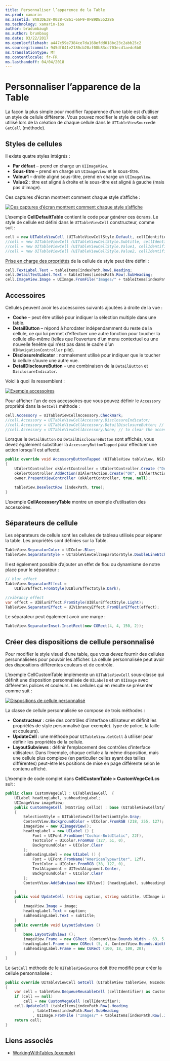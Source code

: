 ```yaml
---
title: Personnaliser l’apparence de la Table
ms.prod: xamarin
ms.assetid: 8A83DE38-0028-CB61-66F9-0FB9DE552286
ms.technology: xamarin-ios
author: bradumbaugh
ms.author: brumbaug
ms.date: 03/22/2017
ms.openlocfilehash: a447c59e7384ce7da168efdd018bc23c2abb25c2
ms.sourcegitcommit: 945df041e2180cb20af08b83cc703ecd1aedc6b0
ms.translationtype: MT
ms.contentlocale: fr-FR
ms.lasthandoff: 04/04/2018
---
```

# <a name="customizing-a-tables-appearance"></a>Personnaliser l’apparence de la Table

La façon la plus simple pour modifier l’apparence d’une table est d’utiliser un style de cellule différente. Vous pouvez modifier le style de cellule est utilisé lors de la création de chaque cellule dans le `UITableViewSource`de `GetCell` (méthode).

## <a name="cell-styles"></a>Styles de cellules

Il existe quatre styles intégrés :

-  **Par défaut** – prend en charge un `UIImageView`.
-  **Sous-titre** – prend en charge un `UIImageView` et le sous-titre.
-  **Valeur1** – droite aligné sous-titre, prend en charge un `UIImageView`.
-  **Value2** : titre est aligné à droite et le sous-titre est aligné à gauche (mais pas d’image).


Ces captures d’écran montrent comment chaque style s’affiche :

 [![](customizing-table-appearance-images/image7.png "Ces captures d’écran montrent comment chaque style s’affiche")](customizing-table-appearance-images/image7.png#lightbox)

L’exemple **CellDefaultTable** contient le code pour générer ces écrans. Le style de cellule est défini dans le `UITableViewCell` constructeur, comme suit :

```csharp
cell = new UITableViewCell (UITableViewCellStyle.Default, cellIdentifier);
//cell = new UITableViewCell (UITableViewCellStyle.Subtitle, cellIdentifier);
//cell = new UITableViewCell (UITableViewCellStyle.Value1, cellIdentifier);
//cell = new UITableViewCell (UITableViewCellStyle.Value2, cellIdentifier);
```

[Prise en charge des propriétés](http://developer.xamarin.com/api/type/UIKit.UITableViewCell/) de la cellule de style peut être défini :

```csharp
cell.TextLabel.Text = tableItems[indexPath.Row].Heading;
cell.DetailTextLabel.Text = tableItems[indexPath.Row].SubHeading;
cell.ImageView.Image = UIImage.FromFile("Images/" + tableItems[indexPath.Row].ImageName); // don't use for Value2
```

## <a name="accessories"></a>Accessoires

Cellules peuvent avoir les accessoires suivants ajoutées à droite de la vue :

-   **Coche** – peut être utilisé pour indiquer la sélection multiple dans une table.
-   **DetailButton** – répond à horodater indépendamment du reste de la cellule, ce qui lui permet d’effectuer une autre fonction pour toucher la cellule elle-même (telles que l’ouverture d’un menu contextuel ou une nouvelle fenêtre qui n’est pas dans le cadre d’un `UINavigationController` pile).
-   **DisclosureIndicator** : normalement utilisé pour indiquer que le toucher la cellule s’ouvre une autre vue.
-   **DetailDisclosureButton** – une combinaison de la `DetailButton` et `DisclosureIndicator`.


Voici à quoi ils ressemblent :

 [![](customizing-table-appearance-images/image8.png "Exemple accessoires")](customizing-table-appearance-images/image8.png#lightbox)

Pour afficher l’un de ces accessoires que vous pouvez définir le `Accessory` propriété dans la `GetCell` méthode :

```csharp
cell.Accessory = UITableViewCellAccessory.Checkmark;
//cell.Accessory = UITableViewCellAccessory.DisclosureIndicator;
//cell.Accessory = UITableViewCellAccessory.DetailDisclosureButton; // implement AccessoryButtonTapped
//cell.Accessory = UITableViewCellAccessory.None; // to clear the accessory
```

Lorsque le `DetailButton` ou `DetailDisclosureButton` sont affichés, vous devez également substituer la `AccessoryButtonTapped` pour effectuer une action lorsqu’il est affecté.

```csharp
public override void AccessoryButtonTapped (UITableView tableView, NSIndexPath indexPath)
{
    UIAlertController okAlertController = UIAlertController.Create ("DetailDisclosureButton Touched", tableItems[indexPath.Row].Heading, UIAlertControllerStyle.Alert);
    okAlertController.AddAction(UIAlertAction.Create("OK", UIAlertActionStyle.Default, null));
    owner.PresentViewController (okAlertController, true, null);

    tableView.DeselectRow (indexPath, true);
}
```

L’exemple **CellAccessoryTable** montre un exemple d’utilisation des accessoires.

## <a name="cell-separators"></a>Séparateurs de cellule

Les séparateurs de cellule sont les cellules de tableau utilisés pour séparer la table. Les propriétés sont définies sur la Table.

```csharp
TableView.SeparatorColor = UIColor.Blue;
TableView.SeparatorStyle = UITableViewCellSeparatorStyle.DoubleLineEtched;
```

Il est également possible d’ajouter un effet de flou ou dynamisme de notre place pour le séparateur :

```csharp
// blur effect
TableView.SeparatorEffect =
    UIBlurEffect.FromStyle(UIBlurEffectStyle.Dark);

//vibrancy effect
var effect = UIBlurEffect.FromStyle(UIBlurEffectStyle.Light);
TableView.SeparatorEffect = UIVibrancyEffect.FromBlurEffect(effect);
```

Le séparateur peut également avoir une marge :

```csharp
TableView.SeparatorInset.InsetRect(new CGRect(4, 4, 150, 2));
```

## <a name="creating-custom-cell-layouts"></a>Créer des dispositions de cellule personnalisé

Pour modifier le style visuel d’une table, que vous devez fournir des cellules personnalisées pour pouvoir les afficher. La cellule personnalisée peut avoir des dispositions différentes couleurs et de contrôle.

L’exemple CellCustomTable implémente un `UITableViewCell` sous-classe qui définit une disposition personnalisée de `UILabel`s et un `UIImage` avec différentes polices et couleurs. Les cellules qui en résulte se présenter comme suit :

 [![](customizing-table-appearance-images/image9.png "Dispositions de cellule personnalisé")](customizing-table-appearance-images/image9.png#lightbox)

La classe de cellule personnalisée se compose de trois méthodes :

-   **Constructeur** : crée des contrôles d’interface utilisateur et définit les propriétés de style personnalisé (par exemple). type de police, la taille et couleurs).
-   **UpdateCell** : une méthode pour `UITableView.GetCell` à utiliser pour définir les propriétés de la cellule.
-   **LayoutSubviews** : définir l’emplacement des contrôles d’interface utilisateur. Dans l’exemple, chaque cellule a la même disposition, mais une cellule plus complexe (en particulier celles ayant des tailles différentes) peut-être les positions de mise en page différente selon le contenu affiché.


L’exemple de code complet dans **CellCustomTable > CustomVegeCell.cs** suit :

```csharp
public class CustomVegeCell : UITableViewCell  {
    UILabel headingLabel, subheadingLabel;
    UIImageView imageView;
    public CustomVegeCell (NSString cellId) : base (UITableViewCellStyle.Default, cellId)
    {
        SelectionStyle = UITableViewCellSelectionStyle.Gray;
        ContentView.BackgroundColor = UIColor.FromRGB (218, 255, 127);
        imageView = new UIImageView();
        headingLabel = new UILabel () {
            Font = UIFont.FromName("Cochin-BoldItalic", 22f),
            TextColor = UIColor.FromRGB (127, 51, 0),
            BackgroundColor = UIColor.Clear
        };
        subheadingLabel = new UILabel () {
            Font = UIFont.FromName("AmericanTypewriter", 12f),
            TextColor = UIColor.FromRGB (38, 127, 0),
            TextAlignment = UITextAlignment.Center,
            BackgroundColor = UIColor.Clear
        };
        ContentView.AddSubviews(new UIView[] {headingLabel, subheadingLabel, imageView});

    }
    public void UpdateCell (string caption, string subtitle, UIImage image)
    {
        imageView.Image = image;
        headingLabel.Text = caption;
        subheadingLabel.Text = subtitle;
    }
    public override void LayoutSubviews ()
    {
        base.LayoutSubviews ();
        imageView.Frame = new CGRect (ContentView.Bounds.Width - 63, 5, 33, 33);
        headingLabel.Frame = new CGRect (5, 4, ContentView.Bounds.Width - 63, 25);
        subheadingLabel.Frame = new CGRect (100, 18, 100, 20);
    }
}
```

Le `GetCell` méthode de le `UITableViewSource` doit être modifié pour créer la cellule personnalisée :

```csharp
public override UITableViewCell GetCell (UITableView tableView, NSIndexPath indexPath)
{
    var cell = tableView.DequeueReusableCell (cellIdentifier) as CustomVegeCell;
    if (cell == null)
        cell = new CustomVegeCell (cellIdentifier);
    cell.UpdateCell (tableItems[indexPath.Row].Heading
            , tableItems[indexPath.Row].SubHeading
            , UIImage.FromFile ("Images/" + tableItems[indexPath.Row].ImageName) );
    return cell;
}
```



## <a name="related-links"></a>Liens associés

- [WorkingWithTables (exemple)](https://developer.xamarin.com/samples/monotouch/WorkingWithTables)
